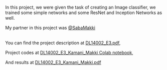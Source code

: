 In this project, we were given the task of creating an Image classifier, we trained some simple networks and some ResNet and Inception Networks as well.

My partner in this project was [@SabaMakki](https://github.com/SabaMakki)
<br></br>

You can find the project description at [DL14002_E3.pdf](./DL14002_E3.pdf),

Project codes at [DL14002_E3_Kamani_Makki Colab notebook](https://colab.research.google.com/drive/11FlmJuf1RggSdVUKWTTauIK91qN1ITyI?usp=sharing),

And results at  [DL14002_E3_Kamani_Makki.pdf](./DL14002_E3_Kamani_Makki.pdf)
